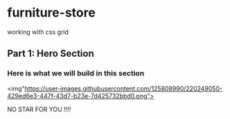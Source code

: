 # furniture-store

working with css grid

## Part 1: Hero Section

### Here is what we will build in this section

<img"https://user-images.githubusercontent.com/125808990/220249050-429ed6e3-447f-43d7-b23e-7d425732bbd0.png">

NO STAR FOR YOU !!!!

